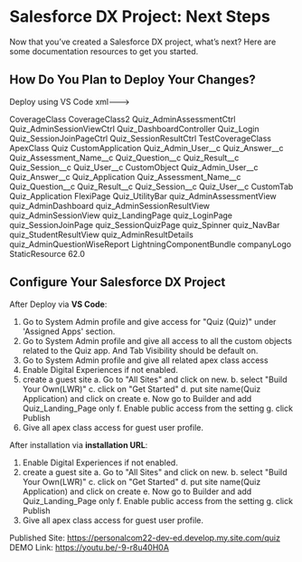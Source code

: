 # Salesforce DX Project: Next Steps

Now that you’ve created a Salesforce DX project, what’s next? Here are some documentation resources to get you started.

## How Do You Plan to Deploy Your Changes?
Deploy using VS Code
xml--->
<?xml version="1.0" encoding="UTF-8" standalone="yes"?>
<Package xmlns="http://soap.sforce.com/2006/04/metadata">
	<types>
		<members>CoverageClass</members>
		<members>CoverageClass2</members>
		<members>Quiz_AdminAssessmentCtrl</members>
		<members>Quiz_AdminSessionViewCtrl</members>
		<members>Quiz_DashboardController</members>
		<members>Quiz_Login</members>
		<members>Quiz_SessionJoinPageCtrl</members>
		<members>Quiz_SessionResultCtrl</members>
		<members>TestCoverageClass</members>
		<name>ApexClass</name>
	</types>
	<types>
		<members>Quiz</members>
		<name>CustomApplication</name>
	</types>
	<types>
		<members>Quiz_Admin_User__c</members>
		<members>Quiz_Answer__c</members>
		<members>Quiz_Assessment_Name__c</members>
		<members>Quiz_Question__c</members>
		<members>Quiz_Result__c</members>
		<members>Quiz_Session__c</members>
		<members>Quiz_User__c</members>
		<name>CustomObject</name>
	</types>
	<types>
		<members>Quiz_Admin_User__c</members>
		<members>Quiz_Answer__c</members>
		<members>Quiz_Application</members>
		<members>Quiz_Assessment_Name__c</members>
		<members>Quiz_Question__c</members>
		<members>Quiz_Result__c</members>
		<members>Quiz_Session__c</members>
		<members>Quiz_User__c</members>
		<name>CustomTab</name>
	</types>
	<types>
		<members>Quiz_Application</members>
		<name>FlexiPage</name>
		<members>Quiz_UtilityBar</members>
	</types>
	<types>
		<members>quiz_AdminAssessmentView</members>
		<members>quiz_AdminDashboard</members>
		<members>quiz_AdminSessionResultView</members>
		<members>quiz_AdminSessionView</members>
		<members>quiz_LandingPage</members>
		<members>quiz_LoginPage</members>
		<members>quiz_SessionJoinPage</members>
		<members>quiz_SessionQuizPage</members>
		<members>quiz_Spinner</members>
		<members>quiz_NavBar</members>
		<members>quiz_StudentResultView</members>
		<members>quiz_AdminResultDetails</members>
		<members>quiz_AdminQuestionWiseReport</members>
		<name>LightningComponentBundle</name>
	</types>
	<types>
		<members>companyLogo</members>
		<name>StaticResource</name>
	</types>
	<version>62.0</version>
</Package>

## Configure Your Salesforce DX Project
After Deploy via **VS Code**:
1. Go to System Admin profile and give access for "Quiz (Quiz)" under 'Assigned Apps' section.
2. Go to System Admin profile and give all access to all the custom objects related to the Quiz app. And Tab Visibility should be default on.
3. Go to System Admin profile and give all related apex class access
4. Enable Digital Experiences if not enabled.
5. create a guest site 
	a. Go to "All Sites" and click on new.
	b. select "Build Your Own(LWR)"
	c. click on "Get Started"
	d. put site name(Quiz Application) and click on create
	e. Now go to Builder and add Quiz_Landing_Page only
	f. Enable public access from the setting
	g. click Publish
6. Give all apex class access for guest user profile.

After installation via **installation URL**:
1. Enable Digital Experiences if not enabled.
2. create a guest site 
	a. Go to "All Sites" and click on new.
	b. select "Build Your Own(LWR)"
	c. click on "Get Started"
	d. put site name(Quiz Application) and click on create
	e. Now go to Builder and add Quiz_Landing_Page only
	f. Enable public access from the setting
	g. click Publish
3. Give all apex class access for guest user profile.
	

Published Site: https://personalcom22-dev-ed.develop.my.site.com/quiz
DEMO Link: https://youtu.be/-9-r8u40H0A
